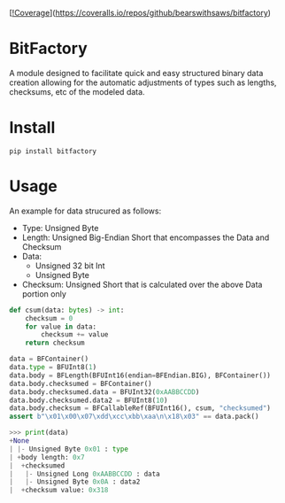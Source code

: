 [[!Coverage](https://coveralls.io/repos/github/bearswithsaws/bitfactory/badge.svg?branch=main)](https://coveralls.io/repos/github/bearswithsaws/bitfactory)
# BitFactory

A module designed to facilitate quick and easy structured binary data creation allowing for the automatic adjustments of types such as lengths, checksums, etc of the modeled data.

# Install

`pip install bitfactory`

# Usage

An example for data strucured as follows:

- Type: Unsigned Byte
- Length: Unsigned Big-Endian Short that encompasses the Data and Checksum
- Data:
  - Unsigned 32 bit Int
  - Unsigned Byte
- Checksum: Unsigned Short that is calculated over the above Data portion only


```python
def csum(data: bytes) -> int:
    checksum = 0
    for value in data:
        checksum += value
    return checksum

data = BFContainer()
data.type = BFUInt8(1)
data.body = BFLength(BFUInt16(endian=BFEndian.BIG), BFContainer())
data.body.checksumed = BFContainer()
data.body.checksumed.data = BFUInt32(0xAABBCCDD)
data.body.checksumed.data2 = BFUInt8(10)
data.body.checksum = BFCallableRef(BFUInt16(), csum, "checksumed")
assert b"\x01\x00\x07\xdd\xcc\xbb\xaa\n\x18\x03" == data.pack()

>>> print(data)
+None
| |- Unsigned Byte 0x01 : type
| +body length: 0x7
|  +checksumed
|   |- Unsigned Long 0xAABBCCDD : data
|   |- Unsigned Byte 0x0A : data2
|  +checksum value: 0x318
```